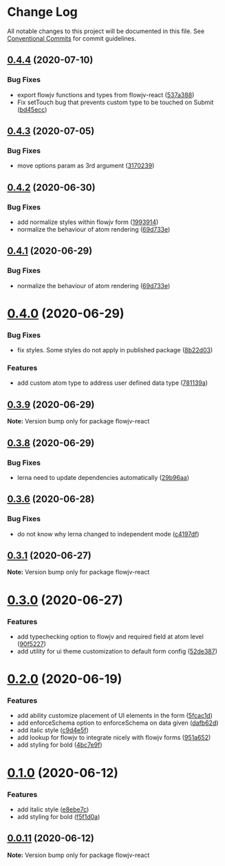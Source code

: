 # Change Log

All notable changes to this project will be documented in this file.
See [Conventional Commits](https://conventionalcommits.org) for commit guidelines.

## [0.4.4](https://mygithub/kishoreiiitn/cjv/compare/v0.4.3...v0.4.4) (2020-07-10)


### Bug Fixes

* export flowjv functions and types from flowjv-react ([537a388](https://mygithub/kishoreiiitn/cjv/commit/537a388b456a0ca565f5a25de453e4c54a0edf4b))
* Fix setTouch bug that prevents custom type to be touched on Submit ([bd45ecc](https://mygithub/kishoreiiitn/cjv/commit/bd45ecc8dcad8139642edaeb273564d758464d8d))





## [0.4.3](https://mygithub/kishoreiiitn/cjv/compare/v0.4.2...v0.4.3) (2020-07-05)


### Bug Fixes

* move options param as 3rd argument ([3170239](https://mygithub/kishoreiiitn/cjv/commit/3170239b37cafc93f835eafaf062433369f88ed4))





## [0.4.2](https://mygithub/kishoreiiitn/cjv/compare/v0.4.0...v0.4.2) (2020-06-30)


### Bug Fixes

* add normalize styles within flowjv form ([1993914](https://mygithub/kishoreiiitn/cjv/commit/199391418f3c763ee6ec3d12a818e849d576cf98))
* normalize the behaviour of atom rendering ([69d733e](https://mygithub/kishoreiiitn/cjv/commit/69d733ee660c115893ee84119dddee0491f12d6a))





## [0.4.1](https://mygithub/kishoreiiitn/cjv/compare/v0.4.0...v0.4.1) (2020-06-29)


### Bug Fixes

* normalize the behaviour of atom rendering ([69d733e](https://mygithub/kishoreiiitn/cjv/commit/69d733ee660c115893ee84119dddee0491f12d6a))





# [0.4.0](https://mygithub/kishoreiiitn/cjv/compare/v0.3.9...v0.4.0) (2020-06-29)


### Bug Fixes

* fix styles. Some styles do not apply in published package ([8b22d03](https://mygithub/kishoreiiitn/cjv/commit/8b22d03c1441892ec96ec8c2cce5fe0f22f4b786))


### Features

* add custom atom type to address user defined data type ([781139a](https://mygithub/kishoreiiitn/cjv/commit/781139a251ac5cd88dd31254b0b3850b2a1bff1e))





## [0.3.9](https://mygithub/kishoreiiitn/cjv/compare/v0.3.8...v0.3.9) (2020-06-29)

**Note:** Version bump only for package flowjv-react





## [0.3.8](https://mygithub/kishoreiiitn/cjv/compare/v0.3.7...v0.3.8) (2020-06-29)


### Bug Fixes

* lerna need to update dependencies automatically ([29b96aa](https://mygithub/kishoreiiitn/cjv/commit/29b96aa539ad7e28e36cd8e351bb83e4b5cae171))





## [0.3.6](https://mygithub/kishoreiiitn/cjv/compare/v0.3.5...v0.3.6) (2020-06-28)


### Bug Fixes

* do not know why lerna changed to independent mode ([c4197df](https://mygithub/kishoreiiitn/cjv/commit/c4197df881c6be49482007420218ac320504b8c9))





## [0.3.1](https://mygithub/kishoreiiitn/cjv/compare/v0.3.0...v0.3.1) (2020-06-27)

**Note:** Version bump only for package flowjv-react





# [0.3.0](https://mygithub/kishoreiiitn/cjv/compare/v0.2.0...v0.3.0) (2020-06-27)


### Features

* add typechecking option to flowjv and required field at atom level ([90f5227](https://mygithub/kishoreiiitn/cjv/commit/90f522704c2e036c49df93dfa8efebd96316f291))
* add utility for ui theme customization to default form config ([52de387](https://mygithub/kishoreiiitn/cjv/commit/52de387389d2143c2a91b472f0a74a57f0f56517))





# [0.2.0](https://mygithub/kishoreiiitn/cjv/compare/v0.0.10...v0.2.0) (2020-06-19)


### Features

* add ability customize placement of UI elements in the form ([5fcac1d](https://mygithub/kishoreiiitn/cjv/commit/5fcac1d37510019d7a3c0c84987ca44cc0e16ad9))
* add enforceSchema option to enforceSchema on data given ([dafb62d](https://mygithub/kishoreiiitn/cjv/commit/dafb62d76ab671afa1165c9c078d59fe3cc8cff9))
* add italic style ([c9d4e5f](https://mygithub/kishoreiiitn/cjv/commit/c9d4e5f47c0634ccace69869708ad3d5ba63282c))
* add lookup for flowjv to integrate nicely with flowjv forms ([951a652](https://mygithub/kishoreiiitn/cjv/commit/951a65243134ca1941a8bb249631f699a75a3d86))
* add styling for bold ([4bc7e9f](https://mygithub/kishoreiiitn/cjv/commit/4bc7e9f40d4a7d573c36b487653093cd9a648d64))





# [0.1.0](https://mygithub/kishoreiiitn/cjv/compare/v0.0.11...v0.1.0) (2020-06-12)


### Features

* add italic style ([e8ebe7c](https://mygithub/kishoreiiitn/cjv/commit/e8ebe7cbe9b5ebc725d01ee88d9e4bc76e601468))
* add styling for bold ([f5f1d0a](https://mygithub/kishoreiiitn/cjv/commit/f5f1d0ae80873e9141e6f02a25b9f68c1960d28f))





## [0.0.11](https://mygithub/kishoreiiitn/cjv/compare/v0.0.10...v0.0.11) (2020-06-12)

**Note:** Version bump only for package flowjv-react
